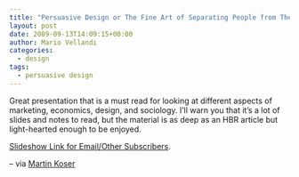 ```yaml
---
title: "Persuasive Design or The Fine Art of Separating People from Their Bad Behaviours"
layout: post
date: 2009-09-13T14:09:15+00:00
author: Mario Vellandi
categories:
  - design
tags:
  - persuasive design
---
```

Great presentation that is a must read for looking at different aspects of marketing, economics, design, and sociology. I&#8217;ll warn you that it&#8217;s a lot of slides and notes to read, but the material is as deep as an HBR article but light-hearted enough to be enjoyed.

[Slideshow Link for Email/Other Subscribers](http://www.slideshare.net/dings/persuasive-web-design-how-to-separate-users-from-their-bad-behaviours).

&#8211; via [Martin Koser](http://www.martin-koser.de/BMID/)
